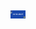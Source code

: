 <h1 align="center">
  <a target="_blank">
    <img src="https://github.com/ArjitKumar/ArjitKumar/blob/main/Hi%20i'm%20arjit.png" width="24px" style="max-width:100%;">
  </a>

